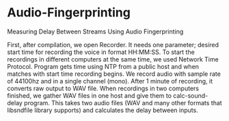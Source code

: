 # Audio-Fingerprinting

Measuring Delay Between Streams Using Audio Fingerprinting

First, after compilation, we open Recorder. It needs one parameter;
desired start time for recording the voice in format HH:MM:SS.
To start the recordings in different computers at the same time, we
used Network Time Protocol. Program gets time using NTP from a public host and 
when matches with start time recording begins.
We record audio with sample rate of 44100hz and in a single channel (mono).
After 1 minute of recording, it converts raw output to WAV file. When recordings 
in two computers finished, we gather WAV files in one host and give them 
to calc-sound-delay program. This takes two audio files (WAV and many other formats 
that libsndfile library supports) and calculates the delay between inputs.
